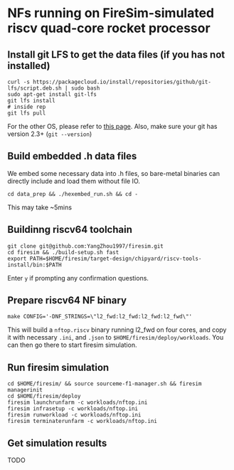 # NFs running on FireSim-simulated riscv quad-core rocket processor

## Install git LFS to get the data files (if you has not installed)
```
curl -s https://packagecloud.io/install/repositories/github/git-lfs/script.deb.sh | sudo bash
sudo apt-get install git-lfs
git lfs install
# inside rep
git lfs pull
```
For the other OS, please refer to [this page](https://github.com/git-lfs/git-lfs/wiki/Installation). 
Also, make sure your git has version 2.3+ (`git --version`)

## Build embedded .h data files
We embed some necessary data into .h files, so bare-metal binaries can directly include and load them without file IO.  
```
cd data_prep && ./hexembed_run.sh && cd -
```
This may take ~5mins

## Buildinng riscv64 toolchain
```
git clone git@github.com:YangZhou1997/firesim.git
cd firesim && ./build-setup.sh fast
export PATH=$HOME/firesim/target-design/chipyard/riscv-tools-install/bin:$PATH
```
Enter `y` if prompting any confirmation questions.

## Prepare riscv64 NF binary
```
make CONFIG='-DNF_STRINGS=\"l2_fwd:l2_fwd:l2_fwd:l2_fwd\"'
```
This will build a `nftop.riscv` binary running l2_fwd on four cores, and copy it with necessary `.ini`, and `.json` to `$HOME/firesim/deploy/workloads`. You can then go there to start firesim simulation.

## Run firesim simulation
```
cd $HOME/firesim/ && source sourceme-f1-manager.sh && firesim managerinit
cd $HOME/firesim/deploy
firesim launchrunfarm -c workloads/nftop.ini
firesim infrasetup -c workloads/nftop.ini
firesim runworkload -c workloads/nftop.ini
firesim terminaterunfarm -c workloads/nftop.ini
```

## Get simulation results
TODO
